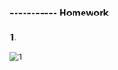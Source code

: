 ### ----------- Homework
### 1.
![1](https://github.com/user-attachments/assets/bdd4074b-34a4-4ac6-a735-fbab379e2c2c)
